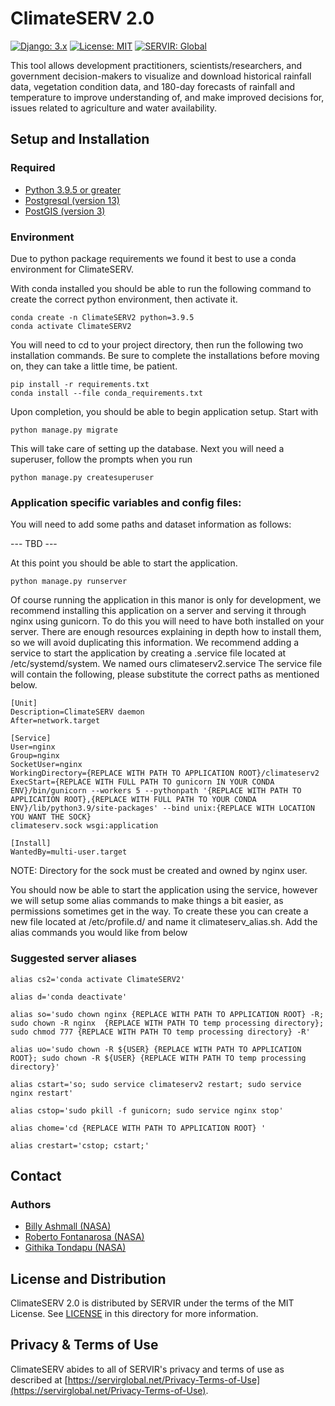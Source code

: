 # ClimateSERV 2.0

[![Django: 3.x](https://img.shields.io/badge/Django-3.x-blue)](https://www.djangoproject.com)
[![License: MIT](https://img.shields.io/badge/License-MIT-yellow.svg)](https://opensource.org/licenses/MIT)
[![SERVIR: Global](https://img.shields.io/badge/SERVIR-Global-green)](https://servirglobal.net)

This tool allows development practitioners, scientists/researchers, and government decision-makers to visualize and
download historical rainfall data, vegetation condition data, and 180-day forecasts of rainfall and temperature to
improve understanding of, and make improved decisions for, issues related to agriculture and water availability.

## Setup and Installation

### Required

- [Python 3.9.5 or greater](https://www.python.org/downloads/)
- [Postgresql (version 13)](https://www.postgresql.org/download)
- [PostGIS (version 3)](https://postgis.net/install/)

### Environment
Due to python package requirements we found it best to use a conda environment for ClimateSERV.

With conda installed you should be able to run the following command to create the correct python 
environment, then activate it.

```
conda create -n ClimateSERV2 python=3.9.5
conda activate ClimateSERV2
```

You will need to cd to your project directory, then run the following two installation commands.
Be sure to complete the installations before moving on, they can take a little time, be patient.

```
pip install -r requirements.txt
conda install --file conda_requirements.txt
```

Upon completion, you should be able to begin application setup.  Start with 

```
python manage.py migrate
```

This will take care of setting up the database.  Next you will need a superuser, 
follow the prompts when you run 

```
python manage.py createsuperuser
```

### Application specific variables and config files:

You will need to add some paths and dataset information as follows:

--- TBD ---

At this point you should be able to start the application.

```
python manage.py runserver
```

Of course running the application in this manor is only for development, we recommend installing
this application on a server and serving it through nginx using gunicorn.  To do this you will need to 
have both installed on your server.  There are enough resources explaining in depth how to install them,
so we will avoid duplicating this information.  We recommend adding a service to start the application
by creating a .service file located at /etc/systemd/system.  We named ours climateserv2.service
The service file will contain the following, please substitute the correct paths as mentioned below.

```
[Unit]
Description=ClimateSERV daemon
After=network.target

[Service]
User=nginx
Group=nginx
SocketUser=nginx
WorkingDirectory={REPLACE WITH PATH TO APPLICATION ROOT}/climateserv2
ExecStart={REPLACE WITH FULL PATH TO gunicorn IN YOUR CONDA ENV}/bin/gunicorn --workers 5 --pythonpath '{REPLACE WITH PATH TO APPLICATION ROOT},{REPLACE WITH FULL PATH TO YOUR CONDA ENV}/lib/python3.9/site-packages' --bind unix:{REPLACE WITH LOCATION YOU WANT THE SOCK}
climateserv.sock wsgi:application 

[Install]
WantedBy=multi-user.target
```

NOTE: Directory for the sock must be created and owned by nginx user.

You should now be able to start the application using the service, however we will setup some alias commands to 
make things a bit easier, as permissions sometimes get in the way.  To create these you can create a new file
located at /etc/profile.d/ and name it climateserv_alias.sh.  Add the alias commands you would like from below

### Suggested server aliases
```
alias cs2='conda activate ClimateSERV2'

alias d='conda deactivate'

alias so='sudo chown nginx {REPLACE WITH PATH TO APPLICATION ROOT} -R; sudo chown -R nginx  {REPLACE WITH PATH TO temp processing directory}; sudo chmod 777 {REPLACE WITH PATH TO temp processing directory} -R'

alias uo='sudo chown -R ${USER} {REPLACE WITH PATH TO APPLICATION ROOT}; sudo chown -R ${USER} {REPLACE WITH PATH TO temp processing directory}'

alias cstart='so; sudo service climateserv2 restart; sudo service nginx restart'

alias cstop='sudo pkill -f gunicorn; sudo service nginx stop'

alias chome='cd {REPLACE WITH PATH TO APPLICATION ROOT} '

alias crestart='cstop; cstart;'
```

## Contact

### Authors

- [Billy Ashmall (NASA)](mailto:billy.ashmall@nasa.gov)
- [Roberto Fontanarosa (NASA)](mailto:roberto.fontanarosa@nasa.gov)
- [Githika Tondapu (NASA)](mailto:githika.tondapu@nasa.gov)

## License and Distribution

ClimateSERV 2.0 is distributed by SERVIR under the terms of the MIT License. See
[LICENSE](https://github.com/SERVIR/ClimateSERV2/blob/master/LICENSE) in this directory for more information.

## Privacy & Terms of Use

ClimateSERV abides to all of SERVIR's privacy and terms of use as described
at [https://servirglobal.net/Privacy-Terms-of-Use](https://servirglobal.net/Privacy-Terms-of-Use).
